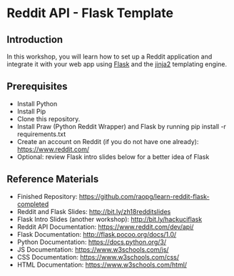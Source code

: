 # Reddit API - Flask Template

## Introduction
In this workshop, you will learn how to set up a Reddit application and integrate it with your web app using [Flask](http://flask.pocoo.org/docs/1.0/) and the [jinja2](http://jinja.pocoo.org/docs/2.10/) templating engine.

## Prerequisites
- Install Python
- Install Pip
- Clone this repository.
- Install Praw (Python Reddit Wrapper) and Flask by running pip install -r requirements.txt
- Create an account on Reddit (if you do not have one already): https://www.reddit.com/
- Optional: review Flask intro slides below for a better idea of Flask

## Reference Materials
- Finished Repository: https://github.com/raopg/learn-reddit-flask-completed
- Reddit and Flask Slides: http://bit.ly/zh18redditslides
- Flask Intro Slides (another workshop): http://bit.ly/hackuciflask
- Reddit API Documentation: https://www.reddit.com/dev/api/ 
- Flask Documentation: http://flask.pocoo.org/docs/1.0/
- Python Documentation: https://docs.python.org/3/
- JS Documentation: https://www.w3schools.com/js/
- CSS Documentation: https://www.w3schools.com/css/
- HTML Documentation: https://www.w3schools.com/html/
